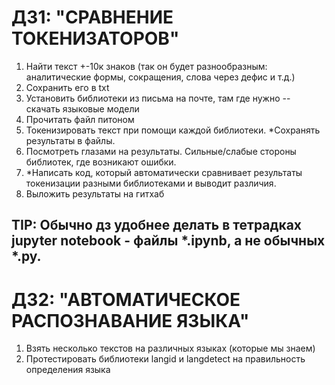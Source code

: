 # ДЗ1: "СРАВНЕНИЕ ТОКЕНИЗАТОРОВ"

1) Найти текст +-10к знаков (так он будет разнообразным: аналитические формы, сокращения, слова через дефис и т.д.)
2) Сохранить его в txt
3) Установить библиотеки из письма на почте, там где нужно -- скачать языковые модели 
4) Прочитать файл питоном
5) Токенизировать текст при помощи каждой библиотеки. *Сохранять результаты в файлы.
6) Посмотреть глазами на результаты. Сильные/слабые стороны библиотек, где возникают ошибки. 
7) *Написать код, который автоматически сравнивает результаты токенизации разными библиотеками и выводит различия.
8) Выложить результаты на гитхаб

## TIP: Обычно дз удобнее делать в тетрадках jupyter notebook - файлы *.ipynb, а не обычных *.py.

# ДЗ2: "АВТОМАТИЧЕСКОЕ РАСПОЗНАВАНИЕ ЯЗЫКА"

1) Взять несколько текстов на различных языках (которые мы знаем)
2) Протестировать библиотеки langid и langdetect на правильность определения языка


